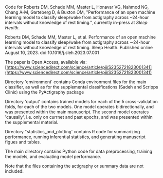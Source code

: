 
Code for Roberts DM, Schade MM, Master L, Honavar VG, Nahmod NG, Chang A-M, Garteberg D, & Buxton OM, "Performance of an open machine learning model to classify sleep/wake from actigraphy across ~24-hour intervals without knowledge of rest timing.", currently in-press at *Sleep Health*.


Roberts DM, Schade MM, Master L, et al. Performance of an open machine learning model to classify sleep/wake from actigraphy across ∼24-hour intervals without knowledge of rest timing. Sleep Health. Published online August 10, 2023. doi:10.1016/j.sleh.2023.07.001


The paper is Open Access, available via: [https://www.sciencedirect.com/science/article/pii/S2352721823001341](https://www.sciencedirect.com/science/article/pii/S2352721823001341)


Directory 'environment' contains Conda environment files for the main classifier, as well as for the supplemental classifications (Sadeh and Scripps Clinic) using the PyActigraphy package

Directory 'output' contains trained models for each of the 5 cross-validation folds, for each of the two models. One model operates bidirectionally, and was presented within the main manuscript. The second model operates 'causally', i.e. only on currnet and past epochs, and was presented within the supplemental material.

Directory "statistics\_and_plotting' contains R code for summarizing performance, running inferential statistics, and generating manuscript figues and tables.

The main directory contains Python code for data preprocessing, training the models, and evaluating model performance.

Note that the files containing the actigraphy or summary data are not included.